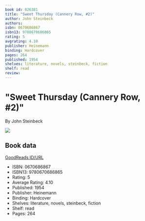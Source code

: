 ```yaml
---
book id: 826381
title: "Sweet Thursday (Cannery Row, #2)"
author: John Steinbeck
authors: 
isbn: 0670686867
isbn13: 9780670686865
rating: 5
avgrating: 4.10
publisher: Heinemann
binding: Hardcover
pages: 264
published: 1954
shelves: literature, novels, steinbeck, fiction
shelf: read
review: 
---
```


# "Sweet Thursday (Cannery Row, #2)"

By John Steinbeck

![](https://i.gr-assets.com/images/S/compressed.photo.goodreads.com/books/1382102241l/826381.jpg)

## Book data

[GoodReads ID/URL](https://www.goodreads.com/book/show/826381)

- ISBN: 0670686867
- ISBN13: 9780670686865
- Rating: 5
- Average Rating: 4.10
- Published: 1954
- Publisher: Heinemann
- Binding: Hardcover
- Shelves: literature, novels, steinbeck, fiction
- Shelf: read
- Pages: 264

